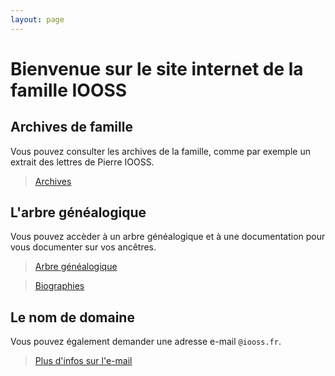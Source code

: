 ```yaml
---
layout: page
---
```


# Bienvenue sur le site internet de la famille IOOSS

## Archives de famille
Vous pouvez consulter les archives de la famille, comme par exemple un extrait des lettres de Pierre IOOSS.

> [Archives](archives)

## L'arbre généalogique
Vous pouvez accèder à un arbre généalogique et à une documentation pour vous documenter sur vos ancêtres.

> [Arbre généalogique](arbre)

> [Biographies](biographies)

## Le nom de domaine
Vous pouvez également demander une adresse e-mail `@iooss.fr`.

> [Plus d'infos sur l'e-mail](email)
